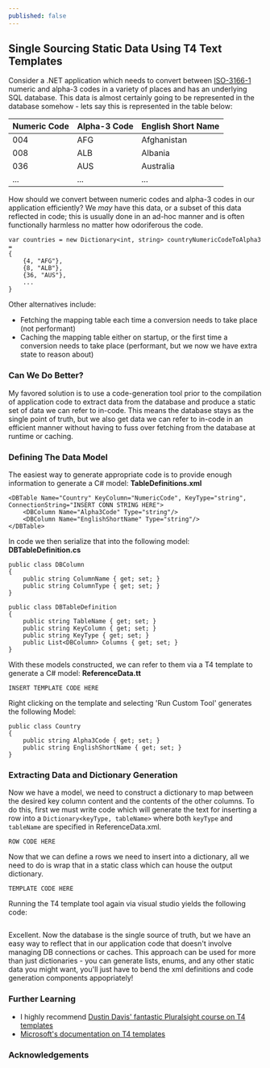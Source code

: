 ```yaml
---
published: false
---
```

## Single Sourcing Static Data Using T4 Text Templates

Consider a .NET application which needs to convert between [ISO-3166-1](https://en.wikipedia.org/wiki/ISO_3166-1) numeric and alpha-3 codes in a variety of places and has an underlying SQL database. This data is almost certainly going to be represented in the database somehow - lets say this is represented in the table below: 

| Numeric Code  | Alpha-3 Code  | English Short Name  |
| ------------- | ------------- | ------------------  |
| 004	        | AFG           | Afghanistan         |
| 008           | ALB           | Albania             |
| 036           | AUS           | Australia           |
| ...           | ...           | ...                 |

How should we convert between numeric codes and alpha-3 codes in our application efficiently? We _may_ have this data, or a subset of this data reflected in code; this is usually done in an ad-hoc manner and is often functionally harmless no matter how odoriferous the code.
```
var countries = new Dictionary<int, string> countryNumericCodeToAlpha3 =
{
	{4, "AFG"},
    {8, "ALB"},
    {36, "AUS"},
    ...
}

```

Other alternatives include:
- Fetching the mapping table each time a conversion needs to take place (not performant)
- Caching the mapping table either on startup, or the first time a conversion needs to take place (performant, but we now we have extra state to reason about)

### Can We Do Better?

My favored solution is to use a code-generation tool prior to the compilation of application code to extract data from the database and produce a static set of data we can refer to in-code. This means the database stays as the single point of truth, but we also get data we can refer to in-code in an efficient manner without having to fuss over fetching from the database at runtime or caching.

### Defining The Data Model

The easiest way to generate appropriate code is to provide enough information to generate a C# model: **TableDefinitions.xml**

```
<DBTable Name="Country" KeyColumn="NumericCode", KeyType="string", ConnectionString="INSERT CONN STRING HERE">
	<DBColumn Name="Alpha3Code" Type="string"/>
    <DBColumn Name="EnglishShortName" Type="string"/>
</DBTable>
```

In code we then serialize that into the following model:
**DBTableDefinition.cs**

```
public class DBColumn
{
	public string ColumnName { get; set; }
    public string ColumnType { get; set; }
}

public class DBTableDefinition
{
	public string TableName { get; set; }
    public string KeyColumn { get; set; }
    public string KeyType { get; set; }
    public List<DBColumn> Columns { get; set; }
}
```

With these models constructed, we can refer to them via a T4 template to generate a C# model:
**ReferenceData.tt**
```
INSERT TEMPLATE CODE HERE
```

Right clicking on the template and selecting 'Run Custom Tool' generates the following Model:
```
public class Country
{
    public string Alpha3Code { get; set; }
    public string EnglishShortName { get; set; }
}
```

### Extracting Data and Dictionary Generation

Now we have a model, we need to construct a dictionary to map between the desired key column content and the contents of the other columns. To do this, first we must write code which will generate the text for inserting a row into a `Dictionary<keyType, tableName>` where both `keyType` and `tableName` are specified in ReferenceData.xml.

```
ROW CODE HERE
```

Now that we can define a rows we need to insert into a dictionary, all we need to do is wrap that in a static class which can house the output dictionary.

```
TEMPLATE CODE HERE
```

Running the T4 template tool again via visual studio yields the following code:
```
```

Excellent. Now the database is the single source of truth, but we have an easy way to reflect that in our application code that doesn't involve managing DB connections or caches. This approach can be used for more than just dictionaries - you can generate lists, enums, and any other static data you might want, you'll just have to bend the xml definitions and code generation components appopriately!


### Further Learning
- I highly recommend [Dustin Davis' fantastic Pluralsight course on T4 templates](https://www.pluralsight.com/courses/t4-templates)
- [Microsoft's documentation on T4 templates](https://msdn.microsoft.com/en-us/library/bb126445.aspx)


### Acknowledgements

